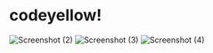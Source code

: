 # codeyellow!
![Screenshot (2)](https://user-images.githubusercontent.com/68661513/200119553-18c963af-899a-4b63-a1e3-2f7ed1a03bc8.png)
![Screenshot (3)](https://user-images.githubusercontent.com/68661513/200119560-a6f08ac3-b3c7-4a0e-9642-dbbc4cee0f97.png)
![Screenshot (4)](https://user-images.githubusercontent.com/68661513/200119562-08c5c5e7-16d3-49da-aa4a-00d61393320c.png)
